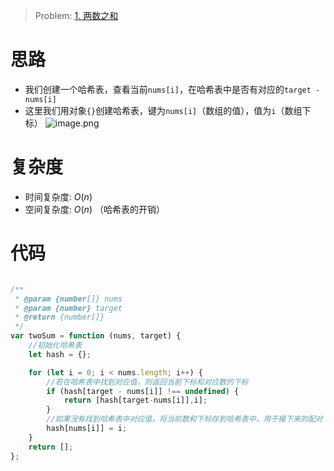 > Problem: [1. 两数之和](https://leetcode.cn/problems/two-sum/description/)



# 思路
- 我们创建一个哈希表，查看当前`nums[i]`，在哈希表中是否有对应的`target - nums[i]`
- 这里我们用对象`{}`创建哈希表，键为`nums[i]`（数组的值），值为`i`（数组下标）
![image.png](https://pic.leetcode.cn/1670231821-vVZOYX-image.png)


# 复杂度
- 时间复杂度: $O(n)$
- 空间复杂度: $O(n)$  （哈希表的开销）


# 代码
```JavaScript []

/**
 * @param {number[]} nums
 * @param {number} target
 * @return {number[]}
 */
var twoSum = function (nums, target) {
    //初始化哈希表
    let hash = {};

    for (let i = 0; i < nums.length; i++) {
        //若在哈希表中找到对应值，则返回当前下标和对应数的下标
        if (hash[target - nums[i]] !== undefined) {
            return [hash[target-nums[i]],i];
        }
        //如果没有找到哈希表中对应值，将当前数和下标存到哈希表中，用于接下来的配对
        hash[nums[i]] = i;
    }
    return [];
};
```
